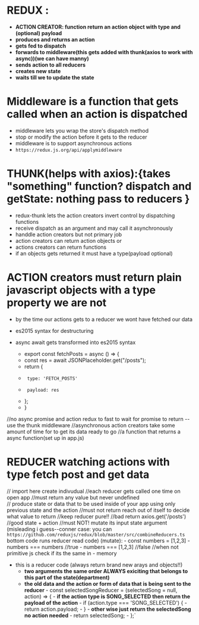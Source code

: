 # REDUX :

- **ACTION CREATOR: function return an action object with type and (optional) payload**
- **produces and returns an action**
- **gets fed to dispatch**
- **forwards to middleware(this gets added with thunk(axios to work with async))(we can have manny)**
- **sends action to all reducers**
- **creates new state**
- **waits till we to update the state**

# Middleware is a function that gets called when an action is dispatched
- middleware lets you wrap the store's dispatch method
- stop or modify the action before it gets to the reducer
- middleware is to support asynchronous actions
- `https://redux.js.org/api/applymiddleware`

# THUNK(helps with axios):{takes "something" function?  dispatch and getState: nothing pass to reducers  }
- redux-thunk lets the action creators invert control by dispatching functions
- receive dispatch as an argument and may call it asynchronously
- handdle action creators but not primary job
- action creators can return action objects 
or
- actions creators can return functions 
- if an objects gets returned it must have a type(payload optional)

# ACTION creators must return plain javascript objects with a type property we are not 
- by the time our actions gets to a reducer we wont have fetched our data
- es2015 syntax for destructuring
- async await gets transformed into es2015 syntax

  - export const fetchPosts = async () => {
  -   const res = await JSONPlaceholder.get("/posts");
  -    return {
  -      type: 'FETCH_POSTS'
  -      payload: res
  -    };
  -  }

//no async promise and action redux to fast to wait for promise to return --use the thunk middleware
//asynchronous action creators take some amount of  time for to get its data ready to go
//a function that returns a async function(set up in app.js)

# REDUCER watching actions with type fetch post and get data
// import here create indivudual 
//each reducer gets called one time on open app
//must return any value but never undefined  
// produce state or data that to be used inside of your app using only previous state and the action
//must not return reach out of itself to decide what value to return 
//keep reducer pure!!
  //bad return axios.get('/posts')
  //good state + action 
//must NOT! mutate its input state argument 
 (misleading i guess--conner case: you can `https://github.com/reduxjs/redux/blob/master/src/combineReducers.ts` bottom code runs reducer read code)
  (mutate):
      - const numbers = [1,2,3]
      - numbers === numbers //true
      - numbers === [1,2,3] //false //when not primitive js check if its the same in - memory
 - this is a reducer code (always return brand new arays and objects!!)
      - **two arguments the same order ALWAYS exiciting that belongs to this part of** **the state(department)**
      - **the old data and the action or form of data that is being sent to the reducer**
       - const selectedSongReducer = (selectedSong = null, action) => {
       - **if the action type is SONG_SELECTED then return the payload of the action** 
       -  if (action.type === 'SONG_SELECTED') {
       -    return action.payload;
       -    } 
       - **other wise just return the selectedSong no action needed** 
       - return selectedSong;
       - };`


  